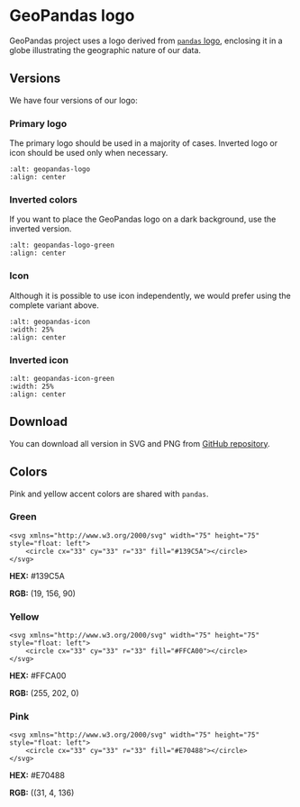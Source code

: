 # GeoPandas logo

GeoPandas project uses a logo derived from [`pandas` logo](https://pandas.pydata.org/about/citing.html), enclosing it in a globe illustrating the geographic nature of our data.

## Versions

We have four versions of our logo:

### Primary logo

The primary logo should be used in a majority of cases. Inverted logo or icon should be used only when necessary.

```{image} ../_static/logo/geopandas_logo.png
:alt: geopandas-logo
:align: center
```

### Inverted colors

If you want to place the GeoPandas logo on a dark background, use the inverted version.

```{image} ../_static/logo/geopandas_logo_green.png
:alt: geopandas-logo-green
:align: center
```

### Icon

Although it is possible to use icon independently, we would prefer using the complete variant above.

```{image} ../_static/logo/geopandas_icon.png
:alt: geopandas-icon
:width: 25%
:align: center
```

### Inverted icon

```{image} ../_static/logo/geopandas_icon_green.png
:alt: geopandas-icon-green
:width: 25%
:align: center
```

## Download

You can download all version in SVG and PNG from [GitHub repository](https://github.com/geopandas/geopandas/tree/master/doc/source/_static/logo).


## Colors

Pink and yellow accent colors are shared with `pandas`.

### Green
```{raw} html
<svg xmlns="http://www.w3.org/2000/svg" width="75" height="75" style="float: left">
    <circle cx="33" cy="33" r="33" fill="#139C5A"></circle>
</svg>
```
**HEX:** #139C5A

**RGB:** (19, 156, 90)

### Yellow
```{raw} html
<svg xmlns="http://www.w3.org/2000/svg" width="75" height="75" style="float: left">
    <circle cx="33" cy="33" r="33" fill="#FFCA00"></circle>
</svg>
```
**HEX:** #FFCA00

**RGB:** (255, 202, 0)

### Pink
```{raw} html
<svg xmlns="http://www.w3.org/2000/svg" width="75" height="75" style="float: left">
    <circle cx="33" cy="33" r="33" fill="#E70488"></circle>
</svg>
```
**HEX:** #E70488

**RGB:** ((31, 4, 136)


